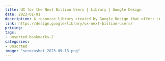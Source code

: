 ```yaml
---
title: UX for the Next Billion Users | Library | Google Design
date: 2023-01-01
description: A resource library created by Google Design that offers insights, strategies, and case studies on designing digital products and services for users in emerging markets and developing countries.
link: https://design.google/library/ux-next-billion-users/
pricing: 
tags: 
- unsorted-bookmarks-2 
categories: 
- Unsorted 
image: "screenshot_2023-09-13.png"
---
```

